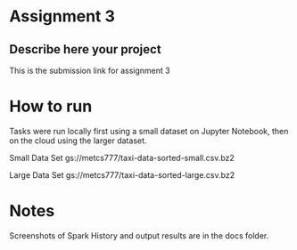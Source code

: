 # Assignment 3


## Describe here your project


This is the submission link for assignment 3




# How to run  

Tasks were run locally first using a small dataset on Jupyter Notebook, then on the cloud using the larger dataset.

Small Data Set gs://metcs777/taxi-data-sorted-small.csv.bz2

Large Data Set gs://metcs777/taxi-data-sorted-large.csv.bz2

# Notes

Screenshots of Spark History and output results are in the docs folder.



